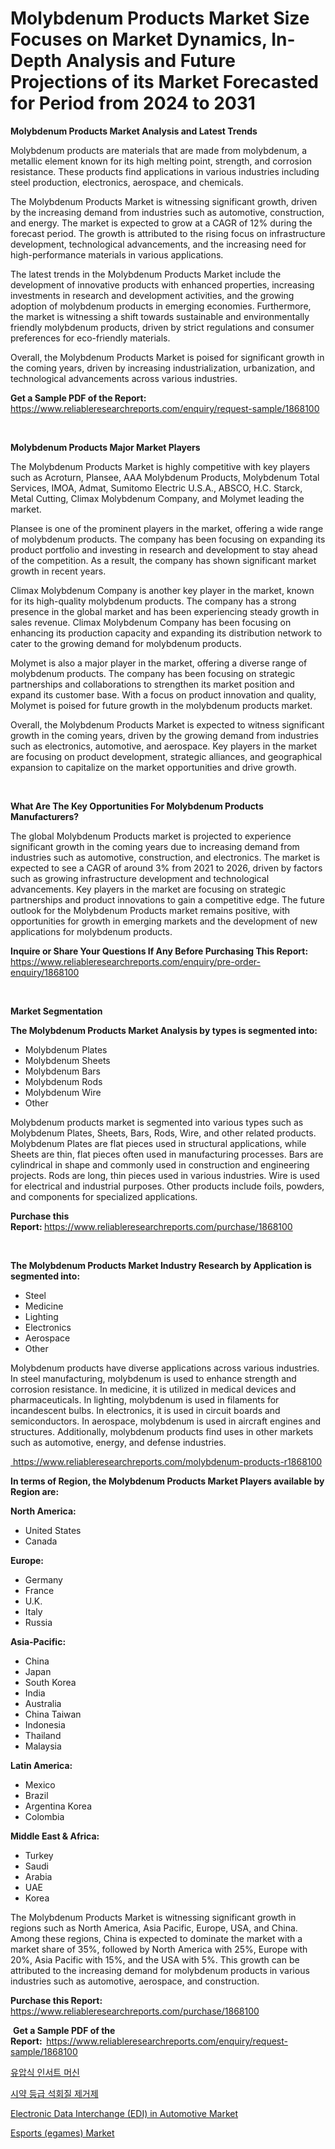 <p><h1>Molybdenum Products Market Size Focuses on Market Dynamics, In-Depth Analysis and Future Projections of its Market Forecasted for Period from 2024 to 2031</h1></p><p><strong>Molybdenum Products Market Analysis and Latest Trends</strong></p>
<p><p>Molybdenum products are materials that are made from molybdenum, a metallic element known for its high melting point, strength, and corrosion resistance. These products find applications in various industries including steel production, electronics, aerospace, and chemicals.</p><p>The Molybdenum Products Market is witnessing significant growth, driven by the increasing demand from industries such as automotive, construction, and energy. The market is expected to grow at a CAGR of 12% during the forecast period. The growth is attributed to the rising focus on infrastructure development, technological advancements, and the increasing need for high-performance materials in various applications.</p><p>The latest trends in the Molybdenum Products Market include the development of innovative products with enhanced properties, increasing investments in research and development activities, and the growing adoption of molybdenum products in emerging economies. Furthermore, the market is witnessing a shift towards sustainable and environmentally friendly molybdenum products, driven by strict regulations and consumer preferences for eco-friendly materials.</p><p>Overall, the Molybdenum Products Market is poised for significant growth in the coming years, driven by increasing industrialization, urbanization, and technological advancements across various industries.</p></p>
<p><strong>Get a Sample PDF of the Report:&nbsp;</strong> <a href="https://www.reliableresearchreports.com/enquiry/request-sample/1868100">https://www.reliableresearchreports.com/enquiry/request-sample/1868100</a></p>
<p>&nbsp;</p>
<p><strong>Molybdenum Products Major Market Players</strong></p>
<p><p>The Molybdenum Products Market is highly competitive with key players such as Acroturn, Plansee, AAA Molybdenum Products, Molybdenum Total Services, IMOA, Admat, Sumitomo Electric U.S.A., ABSCO, H.C. Starck, Metal Cutting, Climax Molybdenum Company, and Molymet leading the market. </p><p>Plansee is one of the prominent players in the market, offering a wide range of molybdenum products. The company has been focusing on expanding its product portfolio and investing in research and development to stay ahead of the competition. As a result, the company has shown significant market growth in recent years. </p><p>Climax Molybdenum Company is another key player in the market, known for its high-quality molybdenum products. The company has a strong presence in the global market and has been experiencing steady growth in sales revenue. Climax Molybdenum Company has been focusing on enhancing its production capacity and expanding its distribution network to cater to the growing demand for molybdenum products.</p><p>Molymet is also a major player in the market, offering a diverse range of molybdenum products. The company has been focusing on strategic partnerships and collaborations to strengthen its market position and expand its customer base. With a focus on product innovation and quality, Molymet is poised for future growth in the molybdenum products market.</p><p>Overall, the Molybdenum Products Market is expected to witness significant growth in the coming years, driven by the growing demand from industries such as electronics, automotive, and aerospace. Key players in the market are focusing on product development, strategic alliances, and geographical expansion to capitalize on the market opportunities and drive growth.</p></p>
<p>&nbsp;</p>
<p><strong>What Are The Key Opportunities For Molybdenum Products Manufacturers?</strong></p>
<p><p>The global Molybdenum Products market is projected to experience significant growth in the coming years due to increasing demand from industries such as automotive, construction, and electronics. The market is expected to see a CAGR of around 3% from 2021 to 2026, driven by factors such as growing infrastructure development and technological advancements. Key players in the market are focusing on strategic partnerships and product innovations to gain a competitive edge. The future outlook for the Molybdenum Products market remains positive, with opportunities for growth in emerging markets and the development of new applications for molybdenum products.</p></p>
<p><strong>Inquire or Share Your Questions If Any Before Purchasing This Report:</strong> <a href="https://www.reliableresearchreports.com/enquiry/pre-order-enquiry/1868100">https://www.reliableresearchreports.com/enquiry/pre-order-enquiry/1868100</a></p>
<p>&nbsp;</p>
<p><strong>Market Segmentation</strong></p>
<p><strong>The Molybdenum Products Market Analysis by types is segmented into:</strong></p>
<p><ul><li>Molybdenum Plates</li><li>Molybdenum Sheets</li><li>Molybdenum Bars</li><li>Molybdenum Rods</li><li>Molybdenum Wire</li><li>Other</li></ul></p>
<p><p>Molybdenum products market is segmented into various types such as Molybdenum Plates, Sheets, Bars, Rods, Wire, and other related products. Molybdenum Plates are flat pieces used in structural applications, while Sheets are thin, flat pieces often used in manufacturing processes. Bars are cylindrical in shape and commonly used in construction and engineering projects. Rods are long, thin pieces used in various industries. Wire is used for electrical and industrial purposes. Other products include foils, powders, and components for specialized applications.</p></p>
<p><strong>Purchase this Report:&nbsp;</strong><a href="https://www.reliableresearchreports.com/purchase/1868100">https://www.reliableresearchreports.com/purchase/1868100</a></p>
<p>&nbsp;</p>
<p><strong>The Molybdenum Products Market Industry Research by Application is segmented into:</strong></p>
<p><ul><li>Steel</li><li>Medicine</li><li>Lighting</li><li>Electronics</li><li>Aerospace</li><li>Other</li></ul></p>
<p><p>Molybdenum products have diverse applications across various industries. In steel manufacturing, molybdenum is used to enhance strength and corrosion resistance. In medicine, it is utilized in medical devices and pharmaceuticals. In lighting, molybdenum is used in filaments for incandescent bulbs. In electronics, it is used in circuit boards and semiconductors. In aerospace, molybdenum is used in aircraft engines and structures. Additionally, molybdenum products find uses in other markets such as automotive, energy, and defense industries.</p></p>
<p><a href="https://www.reliableresearchreports.com/molybdenum-products-r1868100">&nbsp;https://www.reliableresearchreports.com/molybdenum-products-r1868100</a></p>
<p><strong>In terms of Region, the Molybdenum Products Market Players available by Region are:</strong></p>
<p>
    <p> <strong> North America: </strong>
        <ul>
            <li>United States</li>
            <li>Canada</li>
        </ul>
        </p> 
    <p> <strong> Europe: </strong>
        <ul>
            <li>Germany</li>
            <li>France</li>
            <li>U.K.</li>
            <li>Italy</li>
            <li>Russia</li>
        </ul>
        </p> 
    <p> <strong> Asia-Pacific: </strong>
        <ul>
            <li>China</li>
            <li>Japan</li>
            <li>South Korea</li>
            <li>India</li>
            <li>Australia</li>
            <li>China Taiwan</li>
            <li>Indonesia</li>
            <li>Thailand</li>
            <li>Malaysia</li>
        </ul>
        </p> 
    <p> <strong> Latin America: </strong>
        <ul>
            <li>Mexico</li>
            <li>Brazil</li>
            <li>Argentina Korea</li>
            <li>Colombia</li>
        </ul>
        </p> 
    <p> <strong> Middle East & Africa: </strong>
        <ul>
            <li>Turkey</li>
            <li>Saudi</li>
            <li>Arabia</li>
            <li>UAE</li>
            <li>Korea</li>
        </ul>
    </p>
    </p>
<p><p>The Molybdenum Products Market is witnessing significant growth in regions such as North America, Asia Pacific, Europe, USA, and China. Among these regions, China is expected to dominate the market with a market share of 35%, followed by North America with 25%, Europe with 20%, Asia Pacific with 15%, and the USA with 5%. This growth can be attributed to the increasing demand for molybdenum products in various industries such as automotive, aerospace, and construction.</p></p>
<p><strong>Purchase this Report: </strong><a href="https://www.reliableresearchreports.com/purchase/1868100">https://www.reliableresearchreports.com/purchase/1868100</a></p>
<p>&nbsp;<strong>Get a Sample PDF of the Report:&nbsp;&nbsp;</strong><a href="https://www.reliableresearchreports.com/enquiry/request-sample/1868100">https://www.reliableresearchreports.com/enquiry/request-sample/1868100</a></p>
<p><strong></strong></p>
<p><p><a href="https://medium.com/@alexemumu2022/%EC%88%98%EC%A7%81-%EC%82%BD%EC%9E%85%EA%B8%B0%EA%B3%84-%EC%8B%9C%EC%9E%A5-%EB%B6%84%EC%84%9D-cagr-%EC%8B%9C%EC%9E%A5-%EC%84%B8%EB%B6%84%ED%99%94-%EB%B0%8F-%EA%B8%80%EB%A1%9C%EB%B2%8C-%EC%82%B0%EC%97%85-%EA%B0%9C%EC%9A%94-1909bd918fa5">유압식 인서트 머신</a></p><p><a href="https://medium.com/@koleledner/reagent-grade-decalcifier-%EC%8B%9C%EC%9E%A5-%EC%8B%9C%EC%9E%A5-cagr-%EC%8B%9C%EC%9E%A5-%EB%8F%99%ED%96%A5-%EB%B0%8F-%EC%84%B1%EC%9E%A5-%EC%A0%84%EB%9E%B5%EC%97%90-%EB%8C%80%ED%95%9C-%ED%86%B5%EC%B0%B0%EB%A0%A5-6676d86a3f6c">시약 등급 석회질 제거제</a></p><p><a href="https://github.com/ashepherd82/Market-Research-Report-List-5/blob/main/electronic-data-interchange-edi-in-automotive-market.md">Electronic Data Interchange (EDI) in Automotive Market</a></p><p><a href="https://github.com/irfadac/Market-Research-Report-List-4/blob/main/esports-egames-market.md">Esports (egames) Market</a></p></p>
